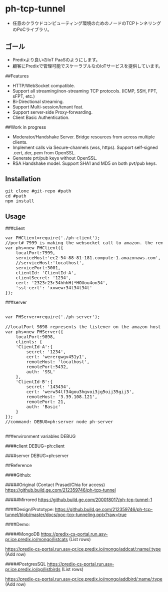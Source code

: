 # ph-tcp-tunnel
 - 任意のクラウドコンピューティング環境のためのノードのTCPトンネリングのPoCライブラリ。

## ゴール
- Predixより良いのIoT PaaSのようにします。
- 顧客にPredixで管理可能でスケーラブルなのIoTサービスを提供しています。

##Features
- HTTP/WebSocket compatible.
- Support all streaming/non-streaming TCP protocols. (ICMP, SSH, FPT, sFPT, etc.)
- Bi-Directional streaming.
- Support Multi-session/tenant feat.
- Support server-side Proxy-forwarding.
- Client Basic Authentication.

##Work in progress
- Moderator/Handshake Server. Bridge resources from across multiple clients.
- Implement calls via Secure-channels (wss, https). Support self-signed .cert,.der,.pem from OpenSSL.
- Generate prt/pub keys without OpenSSL.
- RSA Handshake model. Support SHA1 and MD5 on both pvt/pub keys.

## Installation

<pre>
git clone #git-repo #path
cd #path
npm install
</pre>

## Usage

###client
<pre>
var PHClient=require('./ph-client');
//port# 7999 is making the websocket call to amazon. the remote address is assigned to amazon with the remote port 3001
var phs=new PHClient({
    localPort:7999,
    serviceHost:'ec2-54-88-81-181.compute-1.amazonaws.com',
    //serviceHost:'localhost',
    servicePort:3001,
    clientId: 'ClientId-A',
    clientSecret: '1234',
    cert: '2323r23r34hhhH(*HOUou4on34',
    'ssl-cert': 'xxwewr34t34t34t'
});
</pre>

###server
<pre>

var PHServer=require('./ph-server');

//localPort 9898 represents the listener on the amazon host whereas remoteAddress/remotePort indicate the destination of the forwarding 
var phs=new PHServer({
    localPort:9898,
    clients: {
	'ClientId-A':{
	    secret: '1234',
	    cert: 'werergwgv451y1',
	    remoteHost: 'localhost',
	    remotePort:5432,
	    auth: 'SSL'
	},
	'ClientId-B':{
	    secret: '143434',
	    cert: 'werw34tf34gou3hgvoi3jg5oij35gij3',
	    remoteHost: '3.39.108.121',
	    remotePort: 21,
	    auth: 'Basic'
	}
});
//command: DEBUG=ph:server node ph-server

</pre>

###environment variables DEBUG

####client
DEBUG=ph:client

####server
DEBUG=ph:server


##Reference

####Github:

#####Original (Contact Prasad/Chia for access)
https://github.build.ge.com/212359746/ph-tcp-tunnel

#####Mirrored
https://github.build.ge.com/200018017/ph-tcp-tunnel-1

####Design/Prototype:
https://github.build.ge.com/212359746/ph-tcp-tunnel/blob/master/docs/poc-tcp-tunneling.pptx?raw=true

####Demo:

#####MongoDB
https://predix-cs-portal.run.asv-pr.ice.predix.io/mongo/listcats (List rows)

https://predix-cs-portal.run.asv-pr.ice.predix.io/mongo/addcat/:name/:type (Add row)

#####PostgresSQL
https://predix-cs-portal.run.asv-pr.ice.predix.io/pg/listbirds (List rows)

https://predix-cs-portal.run.asv-pr.ice.predix.io/mongo/addbird/:name/:type (Add row)